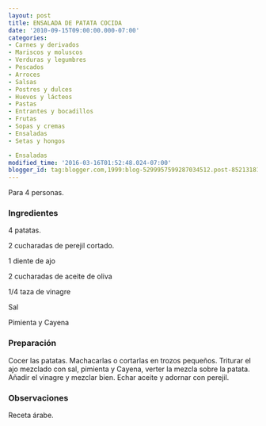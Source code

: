 ```yaml
---
layout: post
title: ENSALADA DE PATATA COCIDA
date: '2010-09-15T09:00:00.000-07:00'
categories:
- Carnes y derivados
- Mariscos y moluscos
- Verduras y legumbres
- Pescados
- Arroces
- Salsas
- Postres y dulces
- Huevos y lácteos
- Pastas
- Entrantes y bocadillos
- Frutas
- Sopas y cremas
- Ensaladas
- Setas y hongos

- Ensaladas
modified_time: '2016-03-16T01:52:48.024-07:00'
blogger_id: tag:blogger.com,1999:blog-5299957599287034512.post-8521318136918052504
---
```


Para 4 personas.

<h3>Ingredientes</h3>

4 patatas.

2 cucharadas de perejil cortado.

1 diente de ajo

2 cucharadas de aceite de oliva

1/4 taza de vinagre

Sal

Pimienta y Cayena

<h3>Preparación</h3>

Cocer las patatas. Machacarlas o cortarlas en trozos pequeños. Triturar el ajo mezclado con sal, pimienta y Cayena, verter la mezcla sobre la patata. Añadir el vinagre y mezclar bien. Echar aceite y adornar con perejil.

<h3>Observaciones</h3>

Receta árabe.

